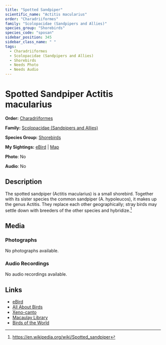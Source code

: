 ```yaml
---
title: "Spotted Sandpiper"
scientific_name: "Actitis macularius"
order: "Charadriiformes"
family: "Scolopacidae (Sandpipers and Allies)"
species_group: "Shorebirds"
species_code: "sposan"
sidebar_position: 345
sidebar_class_name: " "
tags: 
  - Charadriiformes
  - Scolopacidae (Sandpipers and Allies)
  - Shorebirds
  - Needs Photo
  - Needs Audio
---
```


# Spotted Sandpiper <span className='sci_name'>Actitis macularius</span>

**Order:** [Charadriiformes](/tags/charadriiformes)

**Family:** [Scolopacidae (Sandpipers and Allies)](/tags/scolopacidae-sandpipers-and-allies)

**Species Group:** [Shorebirds](/tags/shorebirds)

**My Sightings:** [eBird](https://ebird.org/lifelist?r=world&time=life&spp=sposan) | [Map](/map?species_code=sposan)

**Photo**: No 

**Audio**: No

## Description
The spotted sandpiper (Actitis macularius) is a small shorebird. Together with its sister species the common sandpiper (A. hypoleucos), it makes up the genus Actitis. They replace each other geographically; stray birds may settle down with breeders of the other species and hybridize.[^1]

[^1]: https://en.wikipedia.org/wiki/Spotted_sandpiper

## Media
### Photographs
No photographs available.

### Audio Recordings
No audio recordings available.

## Links
* [eBird](https://ebird.org/species/sposan) 
* [All About Birds](https://www.allaboutbirds.org/guide/sposan) 
* [Xeno-canto](https://www.xeno-canto.org/species/actitis-macularius) 
* [Macaulay Library](https://search.macaulaylibrary.org/catalog?taxonCode=sposan&sort=rating_rank_desc)
* [Birds of the World](https://birdsoftheworld.org/bow/species/sposan)
